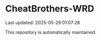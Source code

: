 # CheatBrothers-WRD

Last updated: 2025-05-29 01:07:28

This repository is automatically maintained.
